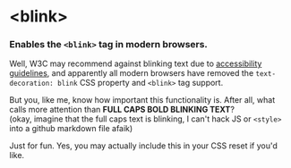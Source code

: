 &lt;blink>
=======

### Enables the `<blink>` tag in modern browsers.


Well, W3C may recommend against blinking text due to [accessibility guidelines](http://www.w3.org/WAI/UA/TS/html401/cp0303/0303-CSS-BLINK.html), and apparently all modern browsers have removed the `text-decoration: blink` CSS property and `<blink>` tag support.

But you, like me, know how important this functionality is. After all, what calls more attention than **FULL CAPS BOLD BLINKING TEXT**?  
(okay, imagine that the full caps text is blinking, I can't hack JS or `<style>` into a github markdown file afaik)

Just for fun. Yes, you may actually include this in your CSS reset if you'd like.
